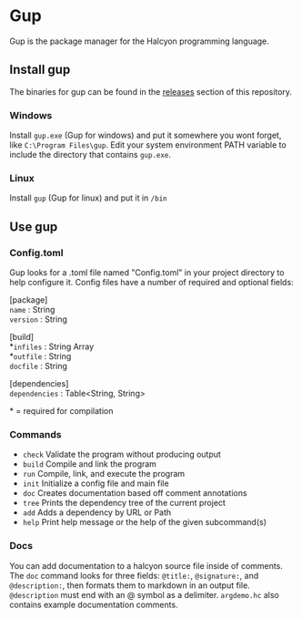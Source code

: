 # Gup
Gup is the package manager for the Halcyon programming language.
## Install gup
The binaries for gup can be found in the [releases](https://github.com/LoganLeeTwentyThree/gup/releases) section of this repository.
### Windows
Install `gup.exe` (Gup for windows) and put it somewhere you wont forget, like `C:\Program Files\gup`.
Edit your system environment PATH variable to include the directory that contains `gup.exe`.

### Linux 
Install `gup` (Gup for linux) and put it in `/bin`

## Use gup
### Config.toml
Gup looks for a .toml file named "Config.toml" in your project directory to help configure it. Config files have a number of required and optional fields:

\[package\]  
`name` : String  
`version` : String  

\[build\]  
*`infiles` : String Array  
*`outfile` : String  
`docfile` : String  

\[dependencies\]  
`dependencies` : Table<String, String>  

\* = required for compilation


### Commands
*  `check`  Validate the program without producing output
*  `build`  Compile and link the program
*  `run`    Compile, link, and execute the program
*  `init`   Initialize a config file and main file
*  `doc`    Creates documentation based off comment annotations
*  `tree`   Prints the dependency tree of the current project
*  `add`    Adds a dependency by URL or Path
*  `help`   Print help message or the help of the given subcommand(s)

### Docs
You can add documentation to a halcyon source file inside of comments.
The `doc` command looks for three fields: `@title:`, `@signature:`, and `@description:`, then formats them to markdown in an output file.
`@description` must end with an @ symbol as a delimiter.
`argdemo.hc` also contains example documentation comments.
